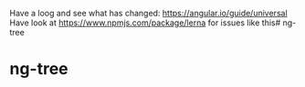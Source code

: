 Have a loog and see what has changed: https://angular.io/guide/universal Have look at https://www.npmjs.com/package/lerna for issues like this# ng-tree
# ng-tree
